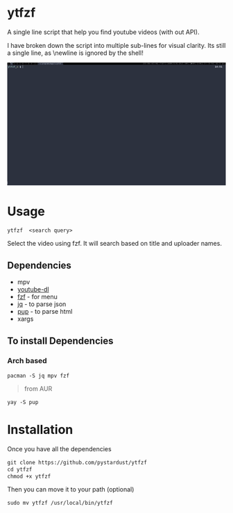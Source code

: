 # ytfzf
A single line script that help you find youtube videos (with out API).

I have broken down the script into multiple sub-lines for visual clarity. Its still a single line, as \newline is ignored by the shell!


![Gif](ytfzf.gif)

# Usage
```
ytfzf  <search query>
```
Select the video using fzf. 
It will search based on title and uploader names.

## Dependencies
* mpv
* [youtube-dl](https://github.com/ytdl-org/youtube-dl)
* [fzf](https://github.com/junegunn/fzf) - for menu
* [jq](https://github.com/stedolan/jq) - to parse json
* [pup](https://github.com/ericchiang/pup) - to parse html
* xargs

## To install Dependencies

### Arch based

	pacman -S jq mpv fzf 
> from AUR

	yay -S pup

# Installation
Once you have all the dependencies

	git clone https://github.com/pystardust/ytfzf
	cd ytfzf
	chmod +x ytfzf

Then you can move it to your path (optional)
	
	sudo mv ytfzf /usr/local/bin/ytfzf
